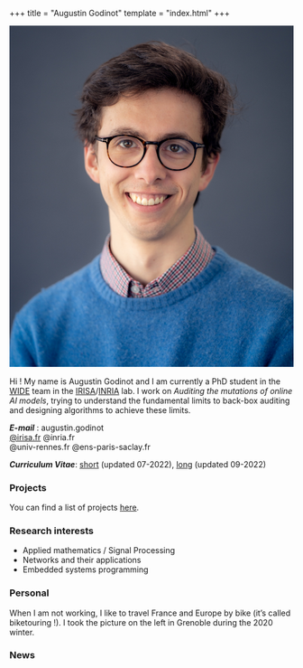 +++
title = "Augustin Godinot"
template = "index.html"
+++

<div id="description">
<div>
<img src="images/portrait.jpg" class="profile-picture">
</div>

<div>

Hi ! My name is Augustin Godinot and I am currently a PhD student in the
[WIDE](https://team.inria.fr/wide/) team in the
[IRISA](https://www.iriqsa.fr/)/[INRIA](https://www.inria.fr) lab. I work on *Auditing the mutations
of online AI models*, trying to understand the fundamental limits to back-box auditing and designing
algorithms to achieve these limits.

<div>
<div id="emails">
<div>
<strong><em>E-mail</em></strong> : augustin.godinot
</div>
<div>
<a href="maito:augustin.godinot@irisa.fr">@irisa.fr</a>
<a herf="maito:augustin.godinot@inria.fr)">@inria.fr</a>
</div>
<div>
<a herf="maito:augustin.godinot@univ-rennes.fr">@univ-rennes.fr</a>
<a herf="maito:augustin.godinot@ens-paris-saclay">@ens-paris-saclay.fr</a>
</div>
</div>
<div>

***Curriculum Vitae***: [short](CV/short.pdf) (updated 07-2022), [long](CV/long.pdf) (updated 09-2022)
</div>
</div>
</div>
</div>



### Projects
You can find a list of projects [here](/projects).

### Research interests
* Applied mathematics / Signal Processing
* Networks and their applications
* Embedded systems programming

### Personal
When I am not working, I like to travel France and Europe by bike (it’s called biketouring !).
I took the picture on the left in Grenoble during the 2020 winter.


### News
